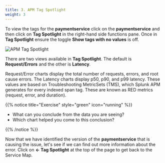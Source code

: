```yaml
---
title: 3. APM Tag Spotlight
weight: 3
---
```


To view the tags for the **paymentservice** click on the **paymentservice** and then click on **Tag Spotlight** in the right-hand side functions pane. Once in **Tag Spotlight** ensure the toggle **Show tags with no values** is off.

![APM Tag Spotlight](../images/apm-tag-spotlight.png)

There are two views available in **Tag Spotlight**. The default is **Request/Errors** and the other is **Latency**.

Request/Error charts display the total number of requests, errors, and root cause errors. The Latency charts display p50, p90, and p99 latency. These values are based on Troubleshooting MetricSets (TMS), which Splunk APM generates for every indexed span tag. These are known as RED metrics (request, error, and duration).

{{% notice title="Exercise" style="green" icon="running" %}}

* What can you conclude from the data you are seeing?
* Which chart helped you come to this conclusion?

{{% /notice %}}

Now that we have identified the version of the **paymentservice** that is causing the issue, let's see if we can find out more information about the error. Click on **← Tag Spotlight** at the top of the page to get back to the Service Map.
